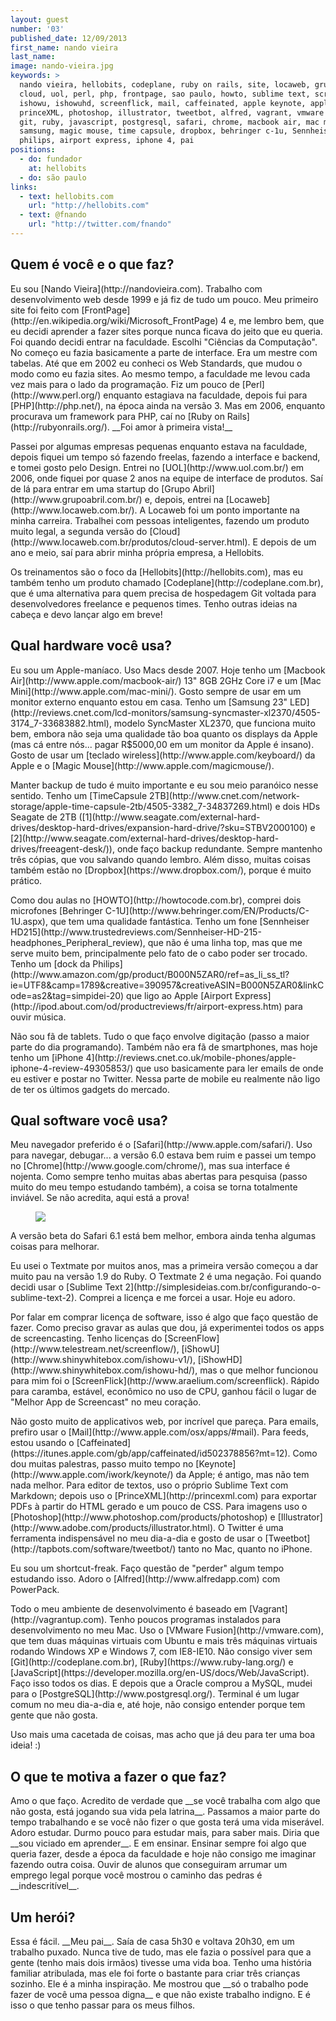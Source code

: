 ```yaml
---
layout: guest
number: '03'
published_date: 12/09/2013
first_name: nando vieira
last_name:
image: nando-vieira.jpg
keywords: >
  nando vieira, hellobits, codeplane, ruby on rails, site, locaweb, grupo abril,
  cloud, uol, perl, php, frontpage, sao paulo, howto, sublime text, screenflow,
  ishowu, ishowuhd, screenflick, mail, caffeinated, apple keynote, apple,
  princeXML, photoshop, illustrator, tweetbot, alfred, vagrant, vmware fusion,
  git, ruby, javascript, postgresql, safari, chrome, macbook air, mac mini,
  samsung, magic mouse, time capsule, dropbox, behringer c-1u, Sennheiser HD215,
  philips, airport express, iphone 4, pai
positions:
  - do: fundador
    at: hellobits
  - do: são paulo
links:
  - text: hellobits.com
    url: "http://hellobits.com"
  - text: @fnando
    url: "http://twitter.com/fnando"
---
```

<section class="question">
  <div class="wrapper">
    <div class="question-title-area">
      <h2 class="question-title">Quem é você e o que faz?</h2>
    </div>
    <div class="question-content-area">
      <div class="question-content text">
        <p>
          Eu sou [Nando Vieira](http://nandovieira.com). Trabalho com
          desenvolvimento web desde 1999 e já fiz de tudo um pouco. Meu primeiro
          site foi feito com
          [FrontPage](http://en.wikipedia.org/wiki/Microsoft_FrontPage) 4 e, me
          lembro bem, que eu decidi aprender a fazer sites porque nunca ficava
          do jeito que eu queria. Foi quando decidi entrar na faculdade. Escolhi
          "Ciências da Computação". No começo eu fazia basicamente a parte de
          interface. Era um mestre com tabelas. Até que em 2002 eu conheci os
          Web Standards, que mudou o modo como eu fazia sites. Ao mesmo tempo, a
          faculdade me levou cada vez mais para o lado da programação. Fiz um
          pouco de [Perl](http://www.perl.org/) enquanto estagiava na faculdade,
          depois fui para [PHP](http://php.net/), na época ainda na versão 3.
          Mas em 2006, enquanto procurava um framework para PHP, caí no
          [Ruby on Rails](http://rubyonrails.org/).
          __Foi amor à primeira vista!__
        </p>
        <p>
          Passei por algumas empresas pequenas enquanto estava na faculdade,
          depois fiquei um tempo só fazendo freelas, fazendo a interface e
          backend, e tomei gosto pelo Design. Entrei no
          [UOL](http://www.uol.com.br/) em 2006, onde fiquei por quase 2 anos na
          equipe de interface de produtos. Saí de lá para entrar em uma startup
          do [Grupo Abril](http://www.grupoabril.com.br/) e, depois, entrei na
          [Locaweb](http://www.locaweb.com.br/). A Locaweb foi um ponto
          importante na minha carreira. Trabalhei com pessoas inteligentes,
          fazendo um produto muito legal, a segunda versão do
          [Cloud](http://www.locaweb.com.br/produtos/cloud-server.html). E
          depois de um ano e meio, saí para abrir minha própria empresa, a
          Hellobits.
        </p>
        <p>
          Os treinamentos são o foco da [Hellobits](http://hellobits.com), mas
          eu também tenho um produto chamado
          [Codeplane](http://codeplane.com.br), que é uma alternativa para quem
          precisa de hospedagem Git voltada para desenvolvedores freelance e
          pequenos times. Tenho outras ideias na cabeça e devo lançar algo em
          breve!
        </p>
      </div>
    </div>
  </div>
</section>

<section class="question">
  <div class="wrapper">
    <div class="question-title-area">
      <h2 class="question-title">Qual hardware você usa?</h2>
    </div>
    <div class="question-content-area">
      <div class="question-content text">
        <p>
          Eu sou um Apple-maníaco. Uso Macs desde 2007. Hoje tenho um
          [Macbook Air](http://www.apple.com/macbook-air/) 13" 8GB 2GHz Core i7 e um
          [Mac Mini](http://www.apple.com/mac-mini/). Gosto sempre de usar em um
          monitor externo enquanto estou em casa. Tenho um
          [Samsung 23" LED](http://reviews.cnet.com/lcd-monitors/samsung-syncmaster-xl2370/4505-3174_7-33683882.html),
          modelo SyncMaster XL2370, que funciona muito bem, embora não seja uma
          qualidade tão boa quanto os displays da Apple (mas cá entre nós...
          pagar R$5000,00 em um monitor da Apple é insano). Gosto de usar um
          [teclado wireless](http://www.apple.com/keyboard/) da Apple e o
          [Magic Mouse](http://www.apple.com/magicmouse/).
        </p>
        <p>
          Manter backup de tudo é muito importante e eu sou meio paranóico nesse
          sentido. Tenho um
          [TimeCapsule 2TB](http://www.cnet.com/network-storage/apple-time-capsule-2tb/4505-3382_7-34837269.html)
          e dois HDs Seagate de 2TB
          ([1](http://www.seagate.com/external-hard-drives/desktop-hard-drives/expansion-hard-drive/?sku=STBV2000100)
          e [2](http://www.seagate.com/external-hard-drives/desktop-hard-drives/freeagent-desk/)),
          onde faço backup redundante. Sempre mantenho três cópias, que vou
          salvando quando lembro. Além disso, muitas coisas também estão no
          [Dropbox](https://www.dropbox.com/), porque é muito prático.
        </p>
        <p>
          Como dou aulas no [HOWTO](http://howtocode.com.br), comprei dois
          microfones [Behringer C-1U](http://www.behringer.com/EN/Products/C-1U.aspx),
          que tem uma qualidade fantástica. Tenho um fone
          [Sennheiser HD215](http://www.trustedreviews.com/Sennheiser-HD-215-headphones_Peripheral_review),
          que não é uma linha top, mas que me serve muito bem, principalmente
          pelo fato de o cabo poder ser trocado. Tenho um
          [dock da Philips](http://www.amazon.com/gp/product/B000N5ZAR0/ref=as_li_ss_tl?ie=UTF8&camp=1789&creative=390957&creativeASIN=B000N5ZAR0&linkCode=as2&tag=simpidei-20)
          que ligo ao Apple [Airport Express](http://ipod.about.com/od/productreviews/fr/airport-express.htm)
          para ouvir música.
        </p>
        <p>
          Não sou fã de tablets. Tudo o que faço envolve digitação (passo a
          maior parte do dia programando). Também não era fã de smartphones, mas
          hoje tenho um [iPhone 4](http://reviews.cnet.co.uk/mobile-phones/apple-iphone-4-review-49305853/)
          que uso basicamente para ler emails de onde eu estiver e postar no
          Twitter. Nessa parte de mobile eu realmente não ligo de ter os últimos
          gadgets do mercado.
        </p>
      </div>
    </div>
  </div>
</section>

<section class="question">
  <div class="wrapper">
    <div class="question-title-area">
      <h2 class="question-title">Qual software você usa?</h2>
    </div>
    <div class="question-content-area">
      <div class="question-content text">
        <p>
          Meu navegador preferido é o [Safari](http://www.apple.com/safari/).
          Uso para navegar, debugar... a versão 6.0 estava bem ruim e passei um
          tempo no [Chrome](http://www.google.com/chrome/), mas sua interface é
          nojenta. Como sempre tenho muitas abas abertas para pesquisa (passo
          muito do meu tempo estudando também), a coisa se torna totalmente
          inviável. Se não acredita, aqui está a prova!
        </p>
        <figure>
          <img src="/images/content/nando-vieira-chrome.png" class="image-fit" />
        </figure>
        <p>
          A versão beta do Safari 6.1 está bem melhor, embora ainda tenha
          algumas coisas para melhorar.
        </p>
        <p>
          Eu usei o Textmate por muitos anos, mas a primeira versão começou a
          dar muito pau na versão 1.9 do Ruby. O Textmate 2 é uma negação. Foi
          quando decidi usar o
          [Sublime Text 2](http://simplesideias.com.br/configurando-o-sublime-text-2).
          Comprei a licença e me forcei a usar. Hoje eu adoro.
        </p>
        <p>
          Por falar em comprar licença de software, isso é algo que faço questão
          de fazer. Como preciso gravar as aulas que dou, já experimentei todos
          os apps de screencasting. Tenho licenças do
          [ScreenFlow](http://www.telestream.net/screenflow/),
          [iShowU](http://www.shinywhitebox.com/ishowu-v1/),
          [iShowHD](http://www.shinywhitebox.com/ishowu-hd/), mas o que melhor
          funcionou para mim foi o
          [ScreenFlick](http://www.araelium.com/screenflick). Rápido para
          caramba, estável, econômico no uso de CPU, ganhou fácil o lugar de
          "Melhor App de Screencast" no meu coração.
        </p>
        <p>
          Não gosto muito de applicativos web, por incrível que pareça. Para
          emails, prefiro usar o [Mail](http://www.apple.com/osx/apps/#mail).
          Para feeds, estou usando o
          [Caffeinated](https://itunes.apple.com/gb/app/caffeinated/id502378856?mt=12).
          Como dou muitas palestras, passo muito tempo no
          [Keynote](http://www.apple.com/iwork/keynote/) da Apple; é antigo, mas
          não tem nada melhor. Para editor de textos, uso o próprio Sublime Text
          com Markdown; depois uso o
          [PrinceXML](http://princexml.com) para exportar PDFs à partir do HTML
          gerado e um pouco de CSS. Para imagens uso o
          [Photoshop](http://www.photoshop.com/products/photoshop) e
          [Illustrator](http://www.adobe.com/products/illustrator.html).
          O Twitter é uma ferramenta indispensável no meu dia-a-dia e gosto de
          usar o [Tweetbot](http://tapbots.com/software/tweetbot/) tanto no Mac,
          quanto no iPhone.
        </p>
        <p>
          Eu sou um shortcut-freak. Faço questão de "perder" algum tempo
          estudando isso. Adoro o [Alfred](http://www.alfredapp.com) com
          PowerPack.
        </p>
        <p>
          Todo o meu ambiente de desenvolvimento é baseado em
          [Vagrant](http://vagrantup.com). Tenho poucos programas instalados
          para desenvolvimento no meu Mac. Uso o [VMware Fusion](http://vmware.com),
          que tem duas máquinas virtuais com Ubuntu e mais três máquinas
          virtuais rodando Windows XP e Windows 7, com IE8-IE10.
          Não consigo viver sem [Git](http://codeplane.com.br),
          [Ruby](https://www.ruby-lang.org/) e
          [JavaScript](https://developer.mozilla.org/en-US/docs/Web/JavaScript).
          Faço isso todos os dias. E depois que a Oracle comprou a
          MySQL, mudei para o [PostgreSQL](http://www.postgresql.org/).
          Terminal é um lugar comum no meu dia-a-dia e, até hoje, não consigo
          entender porque tem gente que não gosta.
        </p>
        <p>
          Uso mais uma cacetada de coisas, mas acho que já deu para ter uma boa
          ideia! :)
        </p>
      </div>
    </div>
  </div>
</section>

<section class="question">
  <div class="wrapper">
    <div class="question-title-area">
      <h2 class="question-title">O que te motiva a fazer o que faz?</h2>
    </div>
    <div class="question-content-area">
      <div class="question-content text">
        <p>
          Amo o que faço. Acredito de verdade que __se você trabalha com algo
          que não gosta, está jogando sua vida pela latrina__. Passamos a maior
          parte do tempo trabalhando e se você não fizer o que gosta terá uma
          vida miserável. Adoro estudar. Durmo pouco para estudar mais, para
          saber mais. Diria que __sou viciado em aprender__. E em ensinar.
          Ensinar sempre foi algo que queria fazer, desde a época da faculdade e
          hoje não consigo me imaginar fazendo outra coisa. Ouvir de alunos que
          conseguiram arrumar um emprego legal porque você mostrou o caminho das
          pedras é __indescritível__.
        </p>
      </div>
    </div>
  </div>
</section>

<section class="question">
  <div class="wrapper">
    <div class="question-title-area">
      <h2 class="question-title">Um herói?</h2>
    </div>
    <div class="question-content-area">
      <div class="question-content text">
        <p>
          Essa é fácil. __Meu pai__. Saía de casa 5h30 e voltava 20h30, em um
          trabalho puxado. Nunca tive de tudo, mas ele fazia o possível para que
          a gente (tenho mais dois irmãos) tivesse uma vida boa. Tenho uma
          história familiar atribulada, mas ele foi forte o bastante para criar
          três crianças sozinho. Ele é a minha inspiração. Me mostrou que __só o
          trabalho pode fazer de você uma pessoa digna__ e que não existe
          trabalho indigno. E é isso o que tenho passar para os meus filhos.
        </p>
      </div>
    </div>
  </div>
</section>